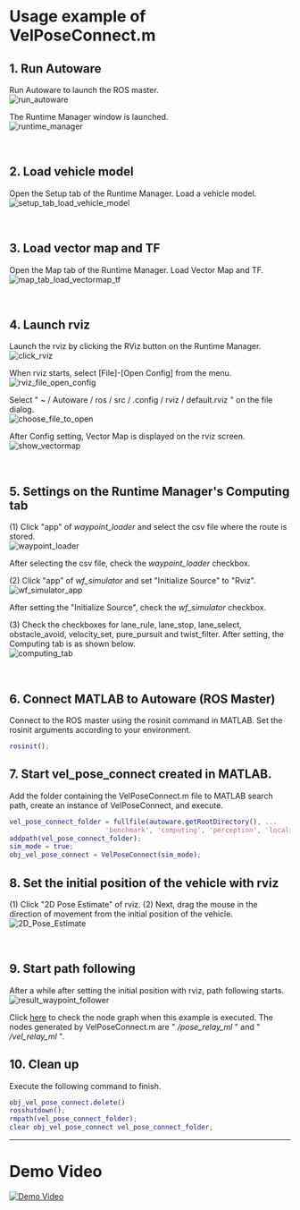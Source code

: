 # Usage example of VelPoseConnect.m

## 1. Run Autoware
Run Autoware to launch the ROS master.  
![run_autoware](../images/run_autoware.png)  

The Runtime Manager window is launched.  
![runtime_manager](../images/runtime_manager.png)  
<html><br></html>

## 2. Load vehicle model
Open the Setup tab of the Runtime Manager.
Load a vehicle model.  
![setup_tab_load_vehicle_model](../images/setup_tab_load_vehicle_model.png)  
<html><br></html>

## 3. Load vector map and TF
Open the Map tab of the Runtime Manager.
Load Vector Map and TF.  
![map_tab_load_vectormap_tf](../images/map_tab_load_vectormap_tf.png)  
<html><br></html>

## 4. Launch rviz
Launch the rviz by clicking the RViz button on the Runtime Manager.  
![click_rviz](../images/click_rviz.png)  

When rviz starts, select [File]-[Open Config] from the menu.  
![rviz_file_open_config](../images/rviz_file_open_config.png)  

Select " ~ / Autoware / ros / src / .config / rviz / default.rviz " on the file dialog.  
![choose_file_to_open](../images/choose_file_to_open.png)  

After Config setting, Vector Map is displayed on the rviz screen.  
![show_vectormap](../images/show_vectormap.png)  
<html><br></html>

## 5. Settings on the Runtime Manager's Computing tab
(1) Click "app" of *waypoint_loader* and select the csv file where the route is stored.  
![waypoint_loader](../images/waypoint_loader.png)  

After selecting the csv file, check the *waypoint_loader* checkbox.

(2) Click "app" of *wf_simulator* and set "Initialize Source" to "Rviz".  
![wf_simulator_app](../images/wf_simulator_app.png)  

After setting the "Initialize Source", check the *wf_simulator* checkbox.

(3) Check the checkboxes for lane_rule, lane_stop, lane_select, obstacle_avoid, 
velocity_set, pure_pursuit and twist_filter.
After setting, the Computing tab is as shown below.  
![computing_tab](images/vel_pose_connect/computing_tab.png)  
<html><br></html>

## 6. Connect MATLAB to Autoware (ROS Master)
Connect to the ROS master using the rosinit command in MATLAB.
Set the rosinit arguments according to your environment.  
```MATLAB
rosinit();
```

## 7. Start vel_pose_connect created in MATLAB.
Add the folder containing the VelPoseConnect.m file to MATLAB search path, 
create an instance of VelPoseConnect, and execute.  
```MATLAB 
vel_pose_connect_folder = fullfile(autoware.getRootDirectory(), ...
                        'benchmark', 'computing', 'perception', 'localization', 'autoware_connector', 'vel_pose_connect');
addpath(vel_pose_connect_folder);
sim_mode = true;
obj_vel_pose_connect = VelPoseConnect(sim_mode);
```

## 8. Set the initial position of the vehicle with rviz
 (1) Click "2D Pose Estimate" of rviz.
 (2) Next, drag the mouse in the direction of movement from the initial position of the vehicle.  
![2D_Pose_Estimate](images/2D_Pose_Estimate.png)  
<html><br></html>

## 9. Start path following
After a while after setting the initial position with rviz, path following starts.  
![result_waypoint_follower](images/result_waypoint_follower.png)  

Click [here](images/vel_pose_connect/rosgraph.png)
to check the node graph when this example is executed.
The nodes generated by VelPoseConnect.m are " *_/pose_relay_ml_* " and " _*/vel_relay_ml*_ ".

## 10. Clean up
Execute the following command to finish.  
```MATLAB
obj_vel_pose_connect.delete()
rosshutdown();
rmpath(vel_pose_connect_folder);
clear obj_vel_pose_connect vel_pose_connect_folder;
```
---
# Demo Video
[![Demo Video](https://i.ytimg.com/vi/2PA6jsyUVpY/hqdefault.jpg)](https://youtu.be/2PA6jsyUVpY)